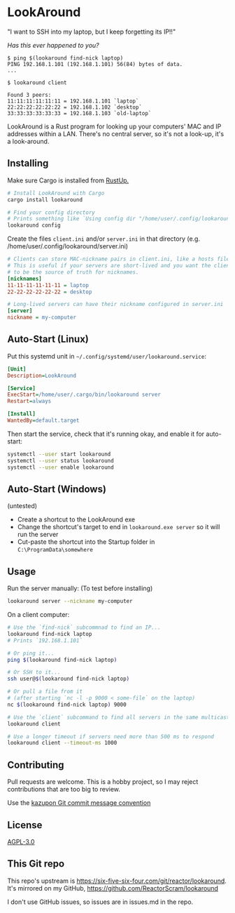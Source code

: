 # LookAround
"I want to SSH into my laptop, but I keep forgetting its IP!!"

_Has this ever happened to you?_

```text
$ ping $(lookaround find-nick laptop)
PING 192.168.1.101 (192.168.1.101) 56(84) bytes of data.
...

$ lookaround client

Found 3 peers:
11:11:11:11:11:11 = 192.168.1.101 `laptop`
22:22:22:22:22:22 = 192.168.1.102 `desktop`
33:33:33:33:33:33 = 192.168.1.103 `old-laptop`
```

LookAround is a Rust program for looking up your computers' MAC and IP addresses
within a LAN. There's no central server, so it's not a look-up, it's a look-around.

## Installing

Make sure Cargo is installed from [RustUp.](https://rustup.rs/)

```bash
# Install LookAround with Cargo
cargo install lookaround

# Find your config directory
# Prints something like `Using config dir "/home/user/.config/lookaround"`
lookaround config
```

Create the files `client.ini` and/or `server.ini` in that directory
(e.g. /home/user/.config/lookaround/server.ini)

```ini
# Clients can store MAC-nickname pairs in client.ini, like a hosts file.
# This is useful if your servers are short-lived and you want the clients
# to be the source of truth for nicknames.
[nicknames]
11-11-11-11-11-11 = laptop
22-22-22-22-22-22 = desktop
```

```ini
# Long-lived servers can have their nickname configured in server.ini
[server]
nickname = my-computer
```

## Auto-Start (Linux)

Put this systemd unit in `~/.config/systemd/user/lookaround.service`:

```ini
[Unit]
Description=LookAround

[Service]
ExecStart=/home/user/.cargo/bin/lookaround server
Restart=always

[Install]
WantedBy=default.target
```

Then start the service, check that it's running okay, and enable it for
auto-start:

```bash
systemctl --user start lookaround
systemctl --user status lookaround
systemctl --user enable lookaround
```

## Auto-Start (Windows)

(untested)

- Create a shortcut to the LookAround exe
- Change the shortcut's target to end in `lookaround.exe server` so it will run the server
- Cut-paste the shortcut into the Startup folder in `C:\ProgramData\somewhere`

## Usage
Run the server manually: (To test before installing)

```bash
lookaround server --nickname my-computer
```

On a client computer:

```bash
# Use the `find-nick` subcommnad to find an IP...
lookaround find-nick laptop
# Prints `192.168.1.101`

# Or ping it...
ping $(lookaround find-nick laptop)

# Or SSH to it...
ssh user@$(lookaround find-nick laptop)

# Or pull a file from it
# (after starting `nc -l -p 9000 < some-file` on the laptop)
nc $(lookaround find-nick laptop) 9000

# Use the `client` subcommand to find all servers in the same multicast domain
lookaround client

# Use a longer timeout if servers need more than 500 ms to respond
lookaround client --timeout-ms 1000
```

## Contributing
Pull requests are welcome. This is a hobby project, so I may reject 
contributions that are too big to review.

Use the [kazupon Git commit message convention](https://github.com/kazupon/git-commit-message-convention)

## License
[AGPL-3.0](https://www.gnu.org/licenses/agpl-3.0.html)

## This Git repo
This repo's upstream is https://six-five-six-four.com/git/reactor/lookaround.
It's mirrored on my GitHub, https://github.com/ReactorScram/lookaround

I don't use GitHub issues, so issues are in issues.md in the repo.
